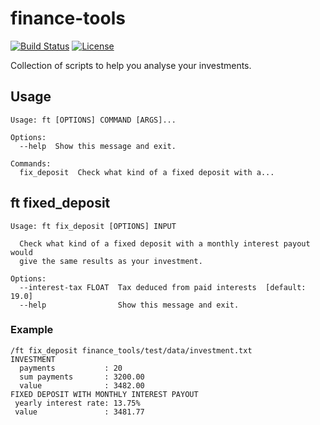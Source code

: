 # finance-tools
[![Build Status](https://travis-ci.com/gchlebus/finance-tools.svg?branch=master)](https://travis-ci.com/gchlebus/finance-tools)
[![License](https://img.shields.io/badge/License-BSD%203--Clause-blue.svg)](https://opensource.org/licenses/BSD-3-Clause)

Collection of scripts to help you analyse your investments.

## Usage
```
Usage: ft [OPTIONS] COMMAND [ARGS]...

Options:
  --help  Show this message and exit.

Commands:
  fix_deposit  Check what kind of a fixed deposit with a...
```

## ft fixed\_deposit
```
Usage: ft fix_deposit [OPTIONS] INPUT

  Check what kind of a fixed deposit with a monthly interest payout would
  give the same results as your investment.

Options:
  --interest-tax FLOAT  Tax deduced from paid interests  [default: 19.0]
  --help                Show this message and exit.
```

### Example
```
/ft fix_deposit finance_tools/test/data/investment.txt
INVESTMENT
  payments           : 20
  sum payments       : 3200.00
  value              : 3482.00
FIXED DEPOSIT WITH MONTHLY INTEREST PAYOUT
 yearly interest rate: 13.75%
 value               : 3481.77
```

